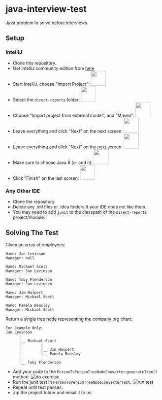 # java-interview-test
Java problem to solve before interviews.

## Setup
### IntelliJ

- Clone this repository.
- Get IntelliJ community edition from [here](https://www.jetbrains.com/idea/download/)
- Start IntelliJ, choose "Import Project":
<a href="http://i.imgur.com/Llah7Ss.png"><img src="http://i.imgur.com/Llah7Ss.png" width="48"></a>
- Select the `direct-reports` folder:
<a href="http://i.imgur.com/fOI6WHO.png"><img src="http://i.imgur.com/fOI6WHO.png" width="48"></a>
- Choose "Import project from external model", and "Maven":
<a href="http://i.imgur.com/fHx1Oo9.png"><img src="http://i.imgur.com/fHx1Oo9.png" width="48"></a>
- Leave everything and click "Next" on the next screen:
<a href="http://i.imgur.com/nqrvBtY.png"><img src="http://i.imgur.com/nqrvBtY.png" width="48"></a>
- Leave everything and click "Next" on the next screen:
<a href="http://i.imgur.com/0s2U2sM.png"><img src="http://i.imgur.com/0s2U2sM.png" width="48"></a>
- Make sure to choose Java 8 (or add it):
<a href="http://i.imgur.com/5aLmYO8.png"><img src="http://i.imgur.com/5aLmYO8.png" width="48"></a>
- Click "Finish" on the last screen:
<a href="http://i.imgur.com/0vPbpuB.png"><img src="http://i.imgur.com/0vPbpuB.png" width="48"></a>

### Any Other IDE

- Clone the repository.
- Delete any .iml files or .idea folders if your IDE does not like them.
- You may need to add `junit` to the classpath of the `direct-reports` project/module.


## Solving The Test

Given an array of employees:
```
Name: Jan Levinson
Manager: null

Name: Michael Scott
Manager: Jan Levinson

Name: Toby Flenderson
Manager: Jan Levinson

Name: Jim Halpert
Manager: Michael Scott

Name: Pamela Beasley
Manager: Michael Scott
```
Return a single tree node representing the company org chart:
```
For Example Only:
Jan Levinson
      |
      |__ Michael Scott
      |         |
      |         |__ Jim Halpert
      |         |__ Pamela Beasley
      |
      |__ Toby Flenderson
```

- Add your code to the `PersonToPersonTreeNodeConverter`.`generateTree()` method.
![do exercise](http://i.imgur.com/7QAAf4S.png "do exercise")
- Run the junit test in `PersonToPersonTreeNodeConverterTest`.
![run test](http://i.imgur.com/y46jqNe.png "run test")
- Repeat until test passes.
- Zip the project folder and email it to us.
